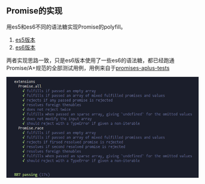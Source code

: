 ## Promise的实现

用es5和es6不同的语法糖实现Promise的polyfill。

1. [es5版本](./index.es5.js)
2. [es6版本](./index.es6.js)


两者实现思路一致，只是es6版本使用了一些es6的语法糖，都已经跑通Promise/A+规范的全部测试用例，用例来自于[promises-aplus-tests](https://github.com/promises-aplus/promises-tests/)

![用例全部pass](./img/promise_es5_test.jpg)
